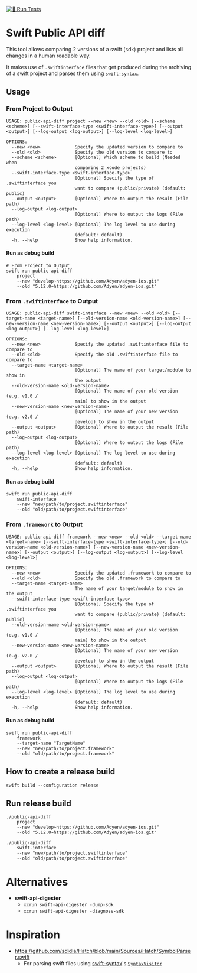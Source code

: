 [![🧪 Run Tests](https://github.com/Adyen/adyen-swift-public-api-diff/actions/workflows/run-tests.yml/badge.svg)](https://github.com/Adyen/adyen-swift-public-api-diff/actions/workflows/run-tests.yml)

# Swift Public API diff

This tool allows comparing 2 versions of a swift (sdk) project and lists all changes in a human readable way.

It makes use of `.swiftinterface` files that get produced during the archiving of a swift project and parses them using [`swift-syntax`](https://github.com/swiftlang/swift-syntax).

## Usage
 
### From Project to Output
 
```
USAGE: public-api-diff project --new <new> --old <old> [--scheme <scheme>] [--swift-interface-type <swift-interface-type>] [--output <output>] [--log-output <log-output>] [--log-level <log-level>]

OPTIONS:
  --new <new>             Specify the updated version to compare to
  --old <old>             Specify the old version to compare to
  --scheme <scheme>       [Optional] Which scheme to build (Needed when
                          comparing 2 xcode projects)
  --swift-interface-type <swift-interface-type>
                          [Optional] Specify the type of .swiftinterface you
                          want to compare (public/private) (default: public)
  --output <output>       [Optional] Where to output the result (File path)
  --log-output <log-output>
                          [Optional] Where to output the logs (File path)
  --log-level <log-level> [Optional] The log level to use during execution
                          (default: default)
  -h, --help              Show help information.
 ```
 
#### Run as debug build
```
# From Project to Output
swift run public-api-diff
    project
    --new "develop~https://github.com/Adyen/adyen-ios.git"
    --old "5.12.0~https://github.com/Adyen/adyen-ios.git"
```
 
### From `.swiftinterface` to Output
 
```
USAGE: public-api-diff swift-interface --new <new> --old <old> [--target-name <target-name>] [--old-version-name <old-version-name>] [--new-version-name <new-version-name>] [--output <output>] [--log-output <log-output>] [--log-level <log-level>]

OPTIONS:
  --new <new>             Specify the updated .swiftinterface file to compare to
  --old <old>             Specify the old .swiftinterface file to compare to
  --target-name <target-name>
                          [Optional] The name of your target/module to show in
                          the output
  --old-version-name <old-version-name>
                          [Optional] The name of your old version (e.g. v1.0 /
                          main) to show in the output
  --new-version-name <new-version-name>
                          [Optional] The name of your new version (e.g. v2.0 /
                          develop) to show in the output
  --output <output>       [Optional] Where to output the result (File path)
  --log-output <log-output>
                          [Optional] Where to output the logs (File path)
  --log-level <log-level> [Optional] The log level to use during execution
                          (default: default)
  -h, --help              Show help information.
```

#### Run as debug build
```
swift run public-api-diff
    swift-interface
    --new "new/path/to/project.swiftinterface" 
    --old "old/path/to/project.swiftinterface"
```

### From `.framework` to Output
 
```
USAGE: public-api-diff framework --new <new> --old <old> --target-name <target-name> [--swift-interface-type <swift-interface-type>] [--old-version-name <old-version-name>] [--new-version-name <new-version-name>] [--output <output>] [--log-output <log-output>] [--log-level <log-level>]

OPTIONS:
  --new <new>             Specify the updated .framework to compare to
  --old <old>             Specify the old .framework to compare to
  --target-name <target-name>
                          The name of your target/module to show in the output
  --swift-interface-type <swift-interface-type>
                          [Optional] Specify the type of .swiftinterface you
                          want to compare (public/private) (default: public)
  --old-version-name <old-version-name>
                          [Optional] The name of your old version (e.g. v1.0 /
                          main) to show in the output
  --new-version-name <new-version-name>
                          [Optional] The name of your new version (e.g. v2.0 /
                          develop) to show in the output
  --output <output>       [Optional] Where to output the result (File path)
  --log-output <log-output>
                          [Optional] Where to output the logs (File path)
  --log-level <log-level> [Optional] The log level to use during execution
                          (default: default)
  -h, --help              Show help information.
```

#### Run as debug build
```
swift run public-api-diff
    framework
    --target-name "TargetName"
    --new "new/path/to/project.framework" 
    --old "old/path/to/project.framework"
```

## How to create a release build
```
swift build --configuration release
```

## Run release build
```
./public-api-diff
    project
    --new "develop~https://github.com/Adyen/adyen-ios.git" 
    --old "5.12.0~https://github.com/Adyen/adyen-ios.git"
    
./public-api-diff
    swift-interface
    --new "new/path/to/project.swiftinterface" 
    --old "old/path/to/project.swiftinterface"
```

# Alternatives
- **swift-api-digester**
  - `xcrun swift-api-digester -dump-sdk`
  - `xcrun swift-api-digester -diagnose-sdk`

# Inspiration
 - https://github.com/sdidla/Hatch/blob/main/Sources/Hatch/SymbolParser.swift
   - For parsing swift files using [swift-syntax](https://github.com/swiftlang/swift-syntax)'s [`SyntaxVisitor`](https://github.com/swiftlang/swift-syntax/blob/main/Sources/SwiftSyntax/generated/SyntaxVisitor.swift)
